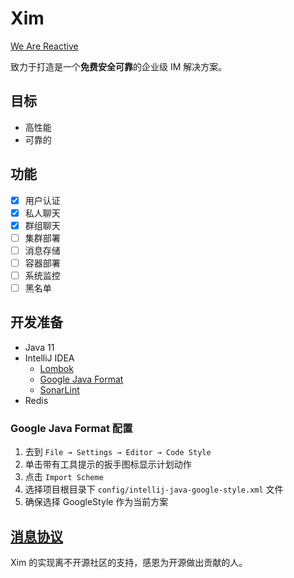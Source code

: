 # Xim
[We Are Reactive](https://www.reactivemanifesto.org/zh-CN)

致力于打造是一个**免费安全可靠**的企业级 IM 解决方案。

## 目标
- 高性能
- 可靠的

## 功能
- [x] 用户认证
- [x] 私人聊天
- [x] 群组聊天
- [ ] 集群部署
- [ ] 消息存储
- [ ] 容器部署
- [ ] 系统监控
- [ ] 黑名单

## 开发准备
- Java 11
- IntelliJ IDEA
    - [Lombok](https://plugins.jetbrains.com/plugin/6317-lombok)
    - [Google Java Format](https://plugins.jetbrains.com/plugin/8527-google-java-format)
    - [SonarLint](https://www.sonarlint.org/intellij)
- Redis

### Google Java Format 配置
1. 去到 `File → Settings → Editor → Code Style`
2. 单击带有工具提示的扳手图标显示计划动作
3. 点击 `Import Scheme`
4. 选择项目根目录下 `config/intellij-java-google-style.xml` 文件
5. 确保选择 GoogleStyle 作为当前方案

## [消息协议](docs/design/message_protocol.md)


Xim 的实现离不开源社区的支持，感恩为开源做出贡献的人。
